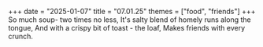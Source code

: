 +++
date = "2025-01-07"
title = "07.01.25"
themes = ["food", "friends"]
+++
So much soup- two times no less,
It's salty blend of homely runs along the tongue,
And with a crispy bit of toast - the loaf,
Makes friends with every crunch.
